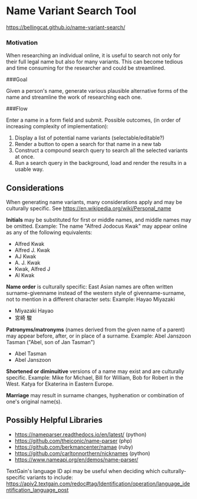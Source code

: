 # Name Variant Search Tool

https://bellingcat.github.io/name-variant-search/

### Motivation

When researching an individual online, it is useful to search not only for their full legal name but also for many variants. This can become tedious and time consuming for the researcher and could be streamlined.

###Goal

Given a person's name, generate various plausible alternative forms of the name and streamline the work of researching each one.

###Flow

Enter a name in a form field and submit. Possible outcomes, (in order of increasing complexity of implementation):
1. Display a list of potential name variants (selectable/editable?)
2. Render a button to open a search for that name in a new tab 
3. Construct a compound search query to search all the selected variants at once.
4. Run a search query in the background, load and render the results in a usable way.

## Considerations

When generating name variants, many considerations apply and may be culturally specific. See https://en.wikipedia.org/wiki/Personal_name

**Initials** may be substituted for first or middle names, and middle names may be omitted.
Example: The name "Alfred Jodocus Kwak" may appear online as any of the following equivalents: 
 * Alfred Kwak
 * Alfred J. Kwak
 * AJ Kwak
 * A. J. Kwak
 * Kwak, Alfred J
 * Al Kwak

**Name order** is culturally specific: East Asian names are often written surname-givenname instead of the western style of givenname-surname, not to mention in a different character sets:
Example: Hayao Miyazaki
 * Miyazaki Hayao
 * 宮崎 駿

**Patronyms/matronyms** (names derived from the given name of a parent) may appear before, after, or in place of a surname.
Example: Abel Janszoon Tasman ("Abel, son of Jan Tasman")
 * Abel Tasman
 * Abel Janszoon

**Shortened or diminuitive** versions of a name may exist and are culturally specific.
Example: Mike for Michael, Bill for William, Bob for Robert in the West. Katya for Ekaterina in Eastern Europe.

**Marriage** may result in surname changes, hyphenation or combination of one's original name(s).


## Possibly Helpful Libraries
* https://nameparser.readthedocs.io/en/latest/ (python)
* https://github.com/theiconic/name-parser (php)
* https://github.com/berkmancenter/namae (ruby)
* https://github.com/carltonnorthern/nicknames (python)
* https://www.nameapi.org/en/demos/name-parser/

TextGain's language ID api may be useful when deciding which culturally-specific variants to include: https://apiv2.textgain.com/redoc#tag/Identification/operation/language_identification_language_post
